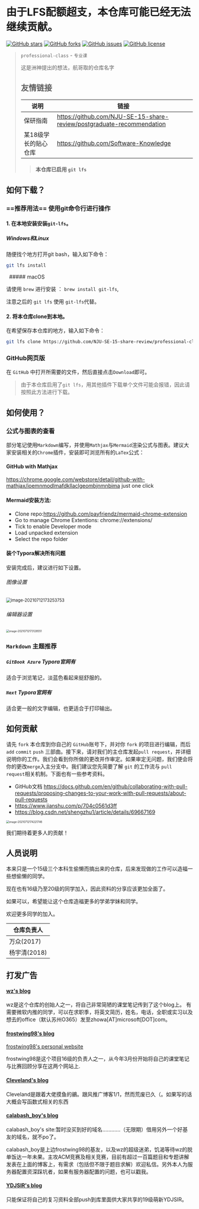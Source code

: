 # 由于LFS配额超支，本仓库可能已经无法继续贡献。

 <a href="https://github.com/NJU-SE-15-share-review/professional-class/stargazers"><img alt="GitHub stars" src="https://img.shields.io/github/stars/NJU-SE-15-share-review/professional-class"></a> <a href="https://github.com/NJU-SE-15-share-review/professional-class/network"><img alt="GitHub forks" src="https://img.shields.io/github/forks/NJU-SE-15-share-review/professional-class"></a> <a href="https://github.com/NJU-SE-15-share-review/professional-class/issues"><img alt="GitHub issues" src="https://img.shields.io/github/issues/NJU-SE-15-share-review/professional-class"></a> <a href="https://github.com/NJU-SE-15-share-review/professional-class"><img alt="GitHub license" src="https://img.shields.io/github/license/NJU-SE-15-share-review/professional-class"></a>

> `professional-class` - `专业课`
>
> 这是洲神提出的想法，航哥取的仓库名字
>
> ## 友情链接
>
> | 说明                 | 链接                                                         |
> | -------------------- | ------------------------------------------------------------ |
> | 保研指南             | https://github.com/NJU-SE-15-share-review/postgraduate-recommendation |
> | 某18级学长的贴心仓库 | https://github.com/Software-Knowledge                        |
>
> > #### 本仓库已启用 `git lfs`

## 如何下载？

### ==推荐用法== 使用git命令行进行操作

#### 1. 在本地安装安装`git-lfs`。

##### Windows和Linux

随便找个地方打开git bash，输入如下命令：

```bash
git lfs install
```
   ##### macOS

请使用 `brew` 进行安装 ： ``` brew install git-lfs ```,  

注意之后的 ```git lfs``` 使用 ```git-lfs```代替。

#### 2. 将本仓库clone到本地。

在希望保存本仓库的地方，输入如下命令：

```bash
git lfs clone https://github.com/NJU-SE-15-share-review/professional-class.git
```

### GitHub网页版

在 `GitHub` 中打开所需要的文件，然后直接点击`Download`即可。

> 由于本仓库启用了`git lfs`，用其他插件下载单个文件可能会报错，因此请按照此方法进行下载。

## 如何使用？

### 公式与图表的查看

部分笔记使用`Markdown`编写，并使用`Mathjax`与`Mermaid`渲染公式与图表。建议大家安装相关的`Chrome`插件，安装即可浏览所有的`LaTex`公式：

#### GitHub with Mathjax
https://chrome.google.com/webstore/detail/github-with-mathjax/ioemnmodlmafdkllaclgeombjnmnbima
just one click

#### Mermaid安装方法:

- Clone repo:https://github.com/payfriendz/mermaid-chrome-extension
- Go to manage Chrome Extentions: chrome://extensions/
- Tick to enable Developer mode
- Load unpacked extension
- Select the repo folder

#### 装个Typora解决所有问题

安装完成后，建议进行如下设置。

###### 图像设置

<img src="https://oss.ydjsir.com.cn/img/image-20210712173253753.png" alt="image-20210712173253753" style="zoom: 80%;" />

###### 编辑器设置

<img src="https://oss.ydjsir.com.cn/img/image-20210712173128551.png" alt="image-20210712173128551" style="zoom: 50%;" />

### `Markdown` 主题推荐

##### `GitBook Azure` Typora官网有

适合于浏览笔记，淡蓝色看起来挺舒服的。

##### `Next` Typora官网有

适合更一般的文字编辑，也更适合于打印输出。

## 如何贡献

请先 `fork` 本仓库到你自己的 `GitHub`账号下，并对你 `fork` 的项目进行编辑，而后`add` `commit` `push` 三部曲。接下来，请对我们的主仓库发起`pull request`，并详细说明你的工作。我们会看到你所做的更改并作审定。如果审定无问题，我们便会将你的更改`merge`入主分支中。我们建议您先简要了解 `git` 的工作流与 `pull request`相关机制。下面也有一些参考资料。

- GitHub文档 https://docs.github.com/en/github/collaborating-with-pull-requests/proposing-changes-to-your-work-with-pull-requests/about-pull-requests
- https://www.jianshu.com/p/704c0561d3ff
- https://blog.csdn.net/shengzhu1/article/details/69667169

<img src="https://oss.ydjsir.com.cn/img/image-20210712174221746.png" alt="image-20210712174221746" style="zoom:50%;" />

我们期待着更多人的贡献！

## 人员说明

本来只是一个15级三个本科生偷懒而搞出来的仓库，后来发现做的工作可以造福一些想偷懒的同学。

现在也有16级乃至20级的同学加入，因此资料的分享应该更加全面了。

如果可以，希望能让这个仓库造福更多的学弟学妹和同学。

欢迎更多同学的加入。

|仓库负责人|
|---|
|万众(2017)|
|杨宇清(2018)|



## 打发广告

#### [wz's blog](http://blog.csdn.net/qq_33230935)

wz是这个仓库的创始人之一，将自己非常简陋的课堂笔记传到了这个blog上。
有需要微软内推的同学，可以在求职季，将英文简历，姓名，电话，全职或实习以及想去的office（默认苏州O365）发至zhowa[AT]microsoft[DOT]com。

#### [frostwing98's blog](http://blog.csdn.net/qq_37820590/)

[frostwing98's personal website](http://www.frostwing98.com)

frostwing98是这个项目16级的负责人之一，从今年3月份开始将自己的课堂笔记与比赛回顾分享在这两个网站上.

#### [Cleveland's blog](http://blog.csdn.net/qq_32157765)

Cleveland是跟着大佬摸鱼的鶸。跟风推广博客1/1，然而荒废已久（。如果写的话大概会写函数式相关的东西

#### [calabash_boy's blog](http://blog.csdn.net/calabash_boy)

calabash_boy's site:暂时没买到好的域名…………（无限期）借用另外一个好基友的域名，就不po了。

calabash_boy是上边frostwing98的基友，以及wz的超级迷弟，饥渴等待wz的脱单饭达一年未果。主攻ACM竞赛及相关竞赛，目前有超过一百篇题目和专题讲解发表在上面的博客上，有需求（包括但不限于题目求解）欢迎私信。另外本人为服务器配置资深踩坑者，如果有服务器配置的问题，也可以戳我。

#### [YDJSIR's blog](https://www.ydjsir.com.cn/)

只能保证将自己的复习资料全部push到库里面供大家共享的19级萌新YDJSIR。
